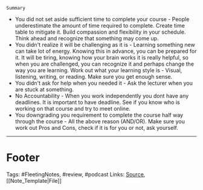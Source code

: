 `Summary`

- You did not set aside sufficient time to complete your course - People underestimate the amount of time required to complete. Create time table to mitigate it. Build compassion and flexibility in your schedule. Think ahead and recognize that something may come up. 
- You didn't realize it will be challenging as it is - Learning something new can take lot of energy. Knowing this in advance, you can be prepared for it. It will be tiring, knowing how your brain works it is really helpful, so when you are challenged, you can recognize it and perhaps change the way you are learning. Work out what your learning style is - Visual, listening, writing, or reading. Make sure you get enough sense. 
- You didn't ask for help when you needed it - Ask the lecturer when you are stuck at something. 
- No Accountability - When you work independently you dont have any deadlines. It is important to have deadline. See if you know who is working on that course and try to meet online. 
- You downgrading you requirement to complete the course half way through the course - All the above reason (AND/OR). Make sure you work out Pros and Cons, check if it is for you or not, ask yourself.


---
# Footer
Tags: #FleetingNotes, #review, #podcast
Links: 
[Source](http://www.buzzsprout.com/1236713/6054055), [[Note_Template|File]]

<!--stackedit_data:
eyJoaXN0b3J5IjpbLTg0ODU4NDA1Nl19
-->